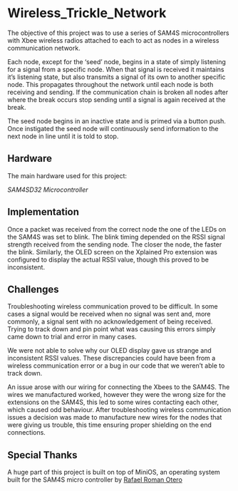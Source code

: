 # Wireless_Trickle_Network
The objective of this project was to use a series of SAM4S microcontrollers with Xbee wireless radios attached to each to act as nodes in a wireless communication network.

Each node, except for the ‘seed’ node, begins in a state of simply listening for a signal from a specific node. When that signal is received it maintains it’s listening state, but also transmits a signal of its own to another specific node. This propagates throughout the network until each node is both receiving and sending. If the communication chain is broken all nodes after where the break occurs stop sending until a signal is again received at the break.

The seed node begins in an inactive state and is primed via a button push. Once instigated the seed node will continuously send information to the next node in line until it is told to stop.

## Hardware

The main hardware used for this project:

*SAM4SD32 Microcontroller*

## Implementation
Once a packet was received from the correct node the one of the LEDs on the SAM4S was set to blink. The blink timing depended on the RSSI signal strength received from the sending node. The closer the node, the faster the blink. Similarly, the OLED screen on the Xplained Pro extension was configured to display the actual RSSI value, though this proved to be inconsistent.

## Challenges
Troubleshooting wireless communication proved to be difficult. In some cases a signal would be received when no signal was sent and, more commonly, a signal sent with no acknowledgement of being received. Trying to track down and pin point what was causing this errors simply came down to trial and error in many cases.

We were not able to solve why our OLED display gave us strange and inconsistent RSSI values. These discrepancies could have been from a wireless communication error or a bug in our code that we weren’t able to track down.

An issue arose with our wiring for connecting the Xbees to the SAM4S. The wires we manufactured worked, however they were the wrong size for the extensions on the SAM4S, this led to some wires contacting each other, which caused odd behaviour. After troubleshooting wireless communication issues a decision was made to manufacture new wires for the nodes that were giving us trouble, this time ensuring proper shielding on the end connections.

## Special Thanks
A huge part of this project is built on top of MiniOS, an operating system built for the SAM4S micro controller by [Rafael Roman Otero](http://embedntks.com/author/romanot/)
